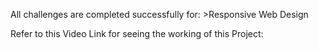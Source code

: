 All challenges are completed successfully for: >Responsive Web Design

Refer to this Video Link for seeing the working of this Project:

